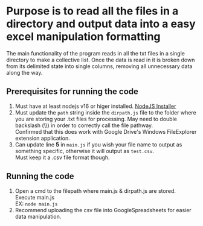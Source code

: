 # Purpose is to read all the files in a directory and output data into a easy excel manipulation formatting

The main functionality of the program reads in all the txt files in a single directory to make a collective list.
Once the data is read in it is broken down from its delimited state into single columns, removing all unnecessary data along the way.

## Prerequisites for running the code

1. Must have at least nodejs v16 or higer installed. [NodeJS Installer](https://nodejs.org/en/download/)
1. Must update the `path` string inside the `dirpath.js` file to the folder where you are storing your .txt files for processing. May need to double backslash (\\\\) in order to correctly call the file pathway. <br>Confirmed that this does work with Google Drive's Windows FileExplorer extension application.
1. Can update line **5** in `main.js` if you wish your file name to output as something specific, otherwise it will output as `test.csv`. <br>Must keep it a .csv file format though.

## Running the code

1. Open a cmd to the filepath where main.js & dirpath.js are stored. Execute main.js<br> EX: `node main.js`
1. Recommend uploading the csv file into GoogleSpreadsheets for easier data manipulation.
